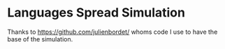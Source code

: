 # Languages Spread Simulation

Thanks to https://github.com/julienbordet/ whoms code I use to have the base of the simulation. 
